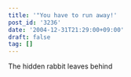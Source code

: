 ```yaml
---
title: '"You have to run away!'
post_id: '3236'
date: '2004-12-31T21:29:00+09:00'
draft: false
tag: []
---
```


The hidden rabbit leaves behind